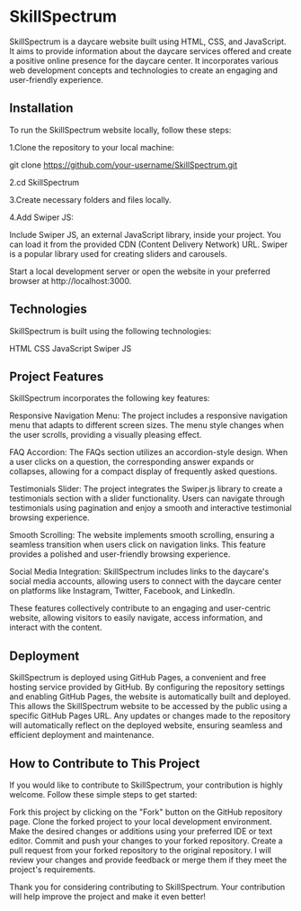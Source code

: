 
# SkillSpectrum

SkillSpectrum is a daycare website built using HTML, CSS, and JavaScript. It aims to provide information about the daycare services offered and create a positive online presence for the daycare center. It incorporates various web development concepts and technologies to create an engaging and user-friendly experience.

## Installation

To run the SkillSpectrum website locally, follow these steps:

1.Clone the repository to your local machine:

git clone https://github.com/your-username/SkillSpectrum.git


2.cd SkillSpectrum

3.Create necessary folders and files locally.

4.Add Swiper JS:

Include Swiper JS, an external JavaScript library, inside your project. You can load it from the provided CDN (Content Delivery Network) URL. Swiper is a popular library used for creating sliders and carousels.


<script src="https://cdn.jsdelivr.net/npm/swiper@9/swiper-bundle.min.js"></script>
Start a local development server or open the website in your preferred browser at http://localhost:3000.

## Technologies

SkillSpectrum is built using the following technologies:

HTML
CSS
JavaScript
Swiper JS

## Project Features

SkillSpectrum incorporates the following key features:

Responsive Navigation Menu: The project includes a responsive navigation menu that adapts to different screen sizes. The menu style changes when the user scrolls, providing a visually pleasing effect.

FAQ Accordion: The FAQs section utilizes an accordion-style design. When a user clicks on a question, the corresponding answer expands or collapses, allowing for a compact display of frequently asked questions.

Testimonials Slider: The project integrates the Swiper.js library to create a testimonials section with a slider functionality. Users can navigate through testimonials using pagination and enjoy a smooth and interactive testimonial browsing experience.

Smooth Scrolling: The website implements smooth scrolling, ensuring a seamless transition when users click on navigation links. This feature provides a polished and user-friendly browsing experience.

Social Media Integration: SkillSpectrum includes links to the daycare's social media accounts, allowing users to connect with the daycare center on platforms like Instagram, Twitter, Facebook, and LinkedIn.



These features collectively contribute to an engaging and user-centric website, allowing visitors to easily navigate, access information, and interact with the content.

## Deployment

SkillSpectrum is deployed using GitHub Pages, a convenient and free hosting service provided by GitHub. By configuring the repository settings and enabling GitHub Pages, the website is automatically built and deployed. This allows the SkillSpectrum website to be accessed by the public using a specific GitHub Pages URL. Any updates or changes made to the repository will automatically reflect on the deployed website, ensuring seamless and efficient deployment and maintenance.


## How to Contribute to This Project

If you would like to contribute to SkillSpectrum, your contribution is highly welcome. Follow these simple steps to get started:

Fork this project by clicking on the "Fork" button on the GitHub repository page.
Clone the forked project to your local development environment.
Make the desired changes or additions using your preferred IDE or text editor.
Commit and push your changes to your forked repository.
Create a pull request from your forked repository to the original repository.
I will review your changes and provide feedback or merge them if they meet the project's requirements.

Thank you for considering contributing to SkillSpectrum. Your contribution will help improve the project and make it even better!